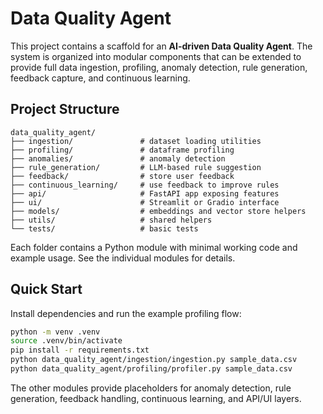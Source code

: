 # Data Quality Agent

This project contains a scaffold for an **AI-driven Data Quality Agent**. The
system is organized into modular components that can be extended to provide full
data ingestion, profiling, anomaly detection, rule generation, feedback capture,
and continuous learning.

## Project Structure

```
data_quality_agent/
├── ingestion/               # dataset loading utilities
├── profiling/               # dataframe profiling
├── anomalies/               # anomaly detection
├── rule_generation/         # LLM-based rule suggestion
├── feedback/                # store user feedback
├── continuous_learning/     # use feedback to improve rules
├── api/                     # FastAPI app exposing features
├── ui/                      # Streamlit or Gradio interface
├── models/                  # embeddings and vector store helpers
├── utils/                   # shared helpers
└── tests/                   # basic tests
```

Each folder contains a Python module with minimal working code and example
usage. See the individual modules for details.

## Quick Start

Install dependencies and run the example profiling flow:

```bash
python -m venv .venv
source .venv/bin/activate
pip install -r requirements.txt
python data_quality_agent/ingestion/ingestion.py sample_data.csv
python data_quality_agent/profiling/profiler.py sample_data.csv
```

The other modules provide placeholders for anomaly detection, rule generation,
feedback handling, continuous learning, and API/UI layers.
